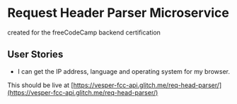 Request Header Parser Microservice
==================================

created for the freeCodeCamp backend certification

## User Stories

- I can get the IP address, language and operating system for my browser.

This should be live at [https://vesper-fcc-api.glitch.me/req-head-parser/](https://vesper-fcc-api.glitch.me/req-head-parser/)